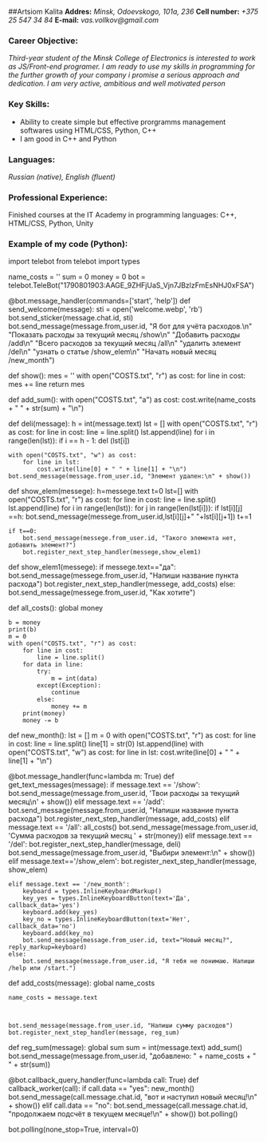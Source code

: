 ##Artsiom Kalita
__Addres:__ _Minsk, Odoevskogo, 101a, 236_
 __Cell number:__ _+375 25 547 34 84_
__E-mail:__ _vas.vollkov@gmail.com_
### Career Objective:
_Third-year student of the Minsk College of Electronics is interested to work as JS/Front-end  programer. I am ready to use my skills in programming for the further growth of your company i promise a serious approach and dedication. I am very active, ambitious and well motivated person_
### Key Skills:
- Ability to create simple but effective prorgramms management softwares using HTML/CSS, Python, C++
- I am good in С++ and Python
### Languages:
_Russian (native),  English (fluent)_
### Professional Experience:
Finished courses at the IT Academy in programming languages: C++, HTML/CSS, Python, Unity
### Example of my code (Python):
import telebot
from telebot import types

name_costs = ''
sum = 0
money = 0
bot = telebot.TeleBot("1790801903:AAGE_9ZHFjUaS_Vjn7JBzlzFmEsNHJ0xFSA")


@bot.message_handler(commands=['start', 'help'])
def send_welcome(message):
    sti = open('welcome.webp', 'rb')
    bot.send_sticker(message.chat.id, sti)
    bot.send_message(message.from_user.id, "Я бот для учёта расходов.\n"
                                           "Показать расходы за текущий месяц /show\n"
                                           "Добавить расходы /add\n"
                                           "Всего расходов за текущий месяц /all\n"
                                           "удалить элемент /del\n"
                                           "узнать о статье /show_elem\n"
                                           "Начать новый месяц /new_month")


def show():
    mes = ''
    with open("COSTS.txt", "r") as cost:
        for line in cost:
            mes += line
        return mes


def add_sum():
    with open("COSTS.txt", "a") as cost:
        cost.write(name_costs + " " + str(sum) + "\n")


def deli(message):
    h = int(message.text)
    lst = []
    with open("COSTS.txt", "r") as cost:
        for line in cost:
            line = line.split()
            lst.append(line)
    for i in range(len(lst)):
        if i == h - 1:
            del (lst[i])


    with open("COSTS.txt", "w") as cost:
        for line in lst:
            cost.write(line[0] + " " + line[1] + "\n")
    bot.send_message(message.from_user.id, "Элемент удален:\n" + show())

def show_elem(messege):
    h=messege.text
    t=0
    lst=[]
    with open("COSTS.txt", "r") as cost:
        for line in cost:
            line = line.split()
            lst.append(line)
    for i in range(len(lst)):
        for j in range(len(lst[i])):
                if lst[i][j] ==h:
                    bot.send_message(messege.from_user.id,lst[i][j]+" "+lst[i][j+1])
                    t+=1

    if t==0:
        bot.send_message(messege.from_user.id, "Такого элемента нет, добавить элемент?")
        bot.register_next_step_handler(messege,show_elem1)

def show_elem1(messege):
    if messege.text=="да":
        bot.send_message(messege.from_user.id, "Напиши название пункта расхода")
        bot.register_next_step_handler(messege, add_costs)
    else:
        bot.send_message(messege.from_user.id, "Как хотите")








def all_costs():
    global money

    b = money
    print(b)
    m = 0
    with open("COSTS.txt", "r") as cost:
        for line in cost:
            line = line.split()
        for data in line:
            try:
                m = int(data)
            except(Exception):
                continue
            else:
                money += m
        print(money)
        money -= b


def new_month():
    lst = []
    m = 0
    with open("COSTS.txt", "r") as cost:
        for line in cost:
            line = line.split()
            line[1] = str(0)
            lst.append(line)
    with open("COSTS.txt", "w") as cost:
        for line in lst:
            cost.write(line[0] + " " + line[1] + "\n")


@bot.message_handler(func=lambda m: True)
def get_text_messages(message):
    if message.text == '/show':
        bot.send_message(message.from_user.id, 'Твои расходы за текущий месяц\n' + show())
    elif message.text == '/add':
        bot.send_message(message.from_user.id, "Напиши название пункта расхода")
        bot.register_next_step_handler(message, add_costs)
    elif message.text == '/all':
        all_costs()
        bot.send_message(message.from_user.id, 'Cумма расходов за текущий месяц ' + str(money))
    elif message.text == '/del':
        bot.register_next_step_handler(message, deli)
        bot.send_message(message.from_user.id, "Выбири элемент:\n" + show())
    elif message.text=='/show_elem':
        bot.register_next_step_handler(message, show_elem)




    elif message.text == '/new_month':
        keyboard = types.InlineKeyboardMarkup()
        key_yes = types.InlineKeyboardButton(text='Да', callback_data='yes')
        keyboard.add(key_yes)
        key_no = types.InlineKeyboardButton(text='Нет', callback_data='no')
        keyboard.add(key_no)
        bot.send_message(message.from_user.id, text="Новый месяц?", reply_markup=keyboard)
    else:
        bot.send_message(message.from_user.id, "Я тебя не понимаю. Напиши /help или /start.")


def add_costs(message):
    global name_costs

    name_costs = message.text



    bot.send_message(message.from_user.id, "Напиши сумму расходов")
    bot.register_next_step_handler(message, reg_sum)





def reg_sum(message):
    global sum
    sum = int(message.text)
    add_sum()
    bot.send_message(message.from_user.id, "добавлено: " + name_costs + " " + str(sum))


@bot.callback_query_handler(func=lambda call: True)
def callback_worker(call):
    if call.data == "yes":
        new_month()
        bot.send_message(call.message.chat.id, "вот и наступил новый месяц!\n" + show())
    elif call.data == "no":
        bot.send_message(call.message.chat.id, "продолжаем подсчёт в текущем месяце!\n" + show())
        bot.polling()


bot.polling(none_stop=True, interval=0)